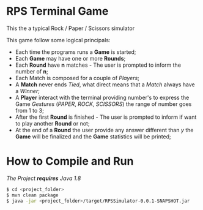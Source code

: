 # RPS Terminal Game

This the a typical Rock / Paper / Scissors simulator

This game follow some logical principals:
  - Each time the programs runs a **Game** is started;
  - Each **Game** may have one or more **Rounds**;
  - Each **Round** have **n** matches - The user is prompted to inform the number of **n**;
  - Each Match is composed for a couple of *Players*;
  - A **Match** never ends *Tied*, what direct means that a *Match* always have a *Winner*;
  - A **Player** interact with the terminal providing number's to express the Game *Gestures* (*PAPER*, *ROCK*, *SCISSORS*) the range of number goes from 1 to 3;
  - After the first **Round** is finished - The user is prompted to inform if want to play another **Round** or not;
  - At the end of a **Round** the user provide any answer different than *y* the **Game** will be finalized and the **Game** statistics will be printed;

# How to Compile and Run
*The Project **requires** Java 1.8*
```sh
$ cd <project_folder>
$ mvn clean package
$ java -jar <project_folder>/target/RPSSimulator-0.0.1-SNAPSHOT.jar
```

